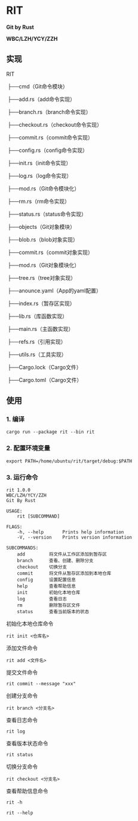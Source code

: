 # RIT
**Git by Rust**

**WBC/LZH/YCY/ZZH**

## 实现

RIT

​	├──cmd（Git命令模块）

​				├──add.rs（add命令实现）

​				├──branch.rs（branch命令实现）

​				├──checkout.rs（checkout命令实现）

​				├──commit.rs（commit命令实现）

​				├──config.rs（config命令实现）

​				├──init.rs（init命令实现）

​				├──log.rs（log命令实现）

​				├──mod.rs（Git命令模块化）

​				├──rm.rs（rm命令实现）

​				├──status.rs（status命令实现）

​	├──objects（Git对象模块）

​				├──blob.rs（blob对象实现）

​				├──commit.rs（commit对象实现）

​				├──mod.rs（Git对象模块化）

​				├──tree.rs（tree对象实现）

​	├──anounce.yaml（App的yaml配置）

​	├──index.rs（暂存区实现）

​	├──lib.rs（库函数实现）

​	├──main.rs（主函数实现）

​	├──refs.rs（引用实现）

​	├──utils.rs（工具实现）

​	├──Cargo.lock（Cargo文件）

​	├──Cargo.toml（Cargo文件）

## 使用

### 1. 编译

```shell
cargo run --package rit --bin rit
```

### 2. 配置环境变量

```shell
export PATH=/home/ubuntu/rit/target/debug:$PATH
```

### 3. 运行命令

```shell
rit 1.0.0
WBC/LZH/YCY/ZZH
Git By Rust

USAGE:
    rit [SUBCOMMAND]

FLAGS:
    -h, --help       Prints help information
    -V, --version    Prints version information

SUBCOMMANDS:
    add         将文件从工作区添加到暂存区
    branch      查看、创建、删除分支
    checkout    切换分支
    commit      将文件从暂存区添加到本地仓库
    config      设置配置信息
    help        查看帮助信息
    init        初始化本地仓库
    log         查看日志
    rm          删除暂存区文件
    status      查看当前版本的状态
```

初始化本地仓库命令

```shell
rit init <仓库名>
```

添加文件命令

```shell
rit add <文件名>
```

提交文件命令

```shell
rit commit --message "xxx"
```

创建分支命令

```shell
rit branch <分支名>
```

查看日志命令

```shell
rit log
```

查看版本状态命令

```shell
rit status
```

切换分支命令

```shell
rit checkout <分支名>
```

查看帮助信息命令

```shell
rit -h
```

```shell
rit --help
```

